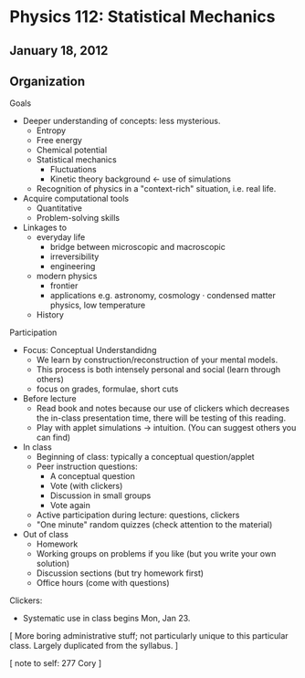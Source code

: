 Physics 112: Statistical Mechanics
==================================
January 18, 2012
----------------

Organization
-----------
Goals
 * Deeper understanding of concepts: less mysterious.
   + Entropy
   + Free energy
   + Chemical potential
   + Statistical mechanics
	  - Fluctuations
	  - Kinetic theory background ← use of simulations
   + Recognition of physics in a "context-rich" situation, i.e. real life.
 * Acquire computational tools
   + Quantitative
   + Problem-solving skills
 * Linkages to
   + everyday life
	 - bridge between microscopic and macroscopic
	 - irreversibility
	 - engineering
   + modern physics
     - frontier
	 - applications e.g. astronomy, cosmology
	   · condensed matter physics, low temperature
   + History

Participation
 * Focus: Conceptual Understandidng
   + We learn by construction/reconstruction of your mental models.
   + This process is both intensely personal and social (learn through others)
   + focus on grades, formulae, short cuts
 * Before lecture
   + Read book and notes because our use of clickers which decreases
     the in-class presentation time, there will be testing of this
     reading.
   + Play with applet simulations → intuition. (You can suggest others
     you can find)
* In class
  + Beginning of class: typically a conceptual question/applet
  + Peer instruction questions:
	- A conceptual question
	- Vote (with clickers)
	- Discussion in small groups
	- Vote again
  + Active participation during lecture: questions, clickers
  + "One minute" random quizzes (check attention to the material)
* Out of class
  + Homework
  + Working groups on problems if you like (but you write your own
    solution)
  + Discussion sections (but try homework first)
  + Office hours (come with questions)

Clickers:
* Systematic use in class begins Mon, Jan 23.

[ More boring administrative stuff; not particularly unique to this
  particular class. Largely duplicated from the syllabus. ]

[ note to self: 277 Cory ]
